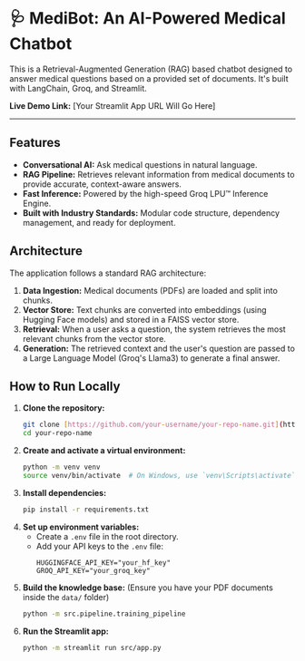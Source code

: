 # 🩺 MediBot: An AI-Powered Medical Chatbot

This is a Retrieval-Augmented Generation (RAG) based chatbot designed to answer medical questions based on a provided set of documents. It's built with LangChain, Groq, and Streamlit.

**Live Demo Link:** [Your Streamlit App URL Will Go Here]

---

## Features

-   **Conversational AI:** Ask medical questions in natural language.
-   **RAG Pipeline:** Retrieves relevant information from medical documents to provide accurate, context-aware answers.
-   **Fast Inference:** Powered by the high-speed Groq LPU™ Inference Engine.
-   **Built with Industry Standards:** Modular code structure, dependency management, and ready for deployment.

## Architecture

The application follows a standard RAG architecture:
1.  **Data Ingestion:** Medical documents (PDFs) are loaded and split into chunks.
2.  **Vector Store:** Text chunks are converted into embeddings (using Hugging Face models) and stored in a FAISS vector store.
3.  **Retrieval:** When a user asks a question, the system retrieves the most relevant chunks from the vector store.
4.  **Generation:** The retrieved context and the user's question are passed to a Large Language Model (Groq's Llama3) to generate a final answer.

## How to Run Locally

1.  **Clone the repository:**
    ```bash
    git clone [https://github.com/your-username/your-repo-name.git](https://github.com/your-username/your-repo-name.git)
    cd your-repo-name
    ```
2.  **Create and activate a virtual environment:**
    ```bash
    python -m venv venv
    source venv/bin/activate  # On Windows, use `venv\Scripts\activate`
    ```
3.  **Install dependencies:**
    ```bash
    pip install -r requirements.txt
    ```
4.  **Set up environment variables:**
    -   Create a `.env` file in the root directory.
    -   Add your API keys to the `.env` file:
        ```
        HUGGINGFACE_API_KEY="your_hf_key"
        GROQ_API_KEY="your_groq_key"
        ```
5.  **Build the knowledge base:**
    (Ensure you have your PDF documents inside the `data/` folder)
    ```bash
    python -m src.pipeline.training_pipeline
    ```
6.  **Run the Streamlit app:**
    ```bash
    python -m streamlit run src/app.py
    ```